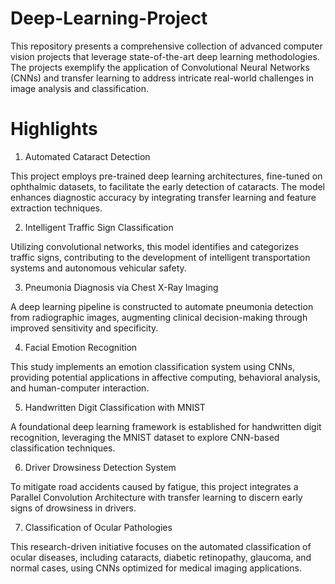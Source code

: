 # Deep-Learning-Project
This repository presents a comprehensive collection of advanced computer vision projects that leverage state-of-the-art deep learning methodologies. The projects exemplify the application of Convolutional Neural Networks (CNNs) and transfer learning to address intricate real-world challenges in image analysis and classification.

# Highlights

1. Automated Cataract Detection

This project employs pre-trained deep learning architectures, fine-tuned on ophthalmic datasets, to facilitate the early detection of cataracts. The model enhances diagnostic accuracy by integrating transfer learning and feature extraction techniques.

2. Intelligent Traffic Sign Classification

Utilizing convolutional networks, this model identifies and categorizes traffic signs, contributing to the development of intelligent transportation systems and autonomous vehicular safety.

3. Pneumonia Diagnosis via Chest X-Ray Imaging

A deep learning pipeline is constructed to automate pneumonia detection from radiographic images, augmenting clinical decision-making through improved sensitivity and specificity.

4. Facial Emotion Recognition

This study implements an emotion classification system using CNNs, providing potential applications in affective computing, behavioral analysis, and human-computer interaction.

5. Handwritten Digit Classification with MNIST

A foundational deep learning framework is established for handwritten digit recognition, leveraging the MNIST dataset to explore CNN-based classification techniques.

6. Driver Drowsiness Detection System

To mitigate road accidents caused by fatigue, this project integrates a Parallel Convolution Architecture with transfer learning to discern early signs of drowsiness in drivers.

7. Classification of Ocular Pathologies

This research-driven initiative focuses on the automated classification of ocular diseases, including cataracts, diabetic retinopathy, glaucoma, and normal cases, using CNNs optimized for medical imaging applications.
